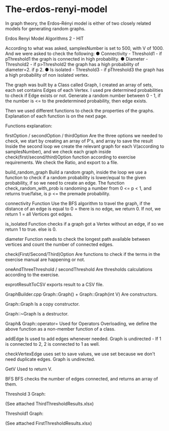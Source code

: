 # The-erdos-renyi-model
In graph theory, the Erdos–Rényi model is either of two closely related models for generating random graphs.


Erdos Renyi Model
Algorithms 2 - HIT


According to what was asked, samplesNumber is set to 500, with V of 1000. And we were asked to check the following:
●	Connectivity - Threshold1 - if p<Threshold1 the graph is not connected in high probability. If p>Threshold1 the graph is connected in high probability. 
●	Diameter - Threshold2 - if p>Threshold2 the graph has a high probability of diameter=2. 
if p<Threshold2 the graph has a high probability of diameter > 2.
●	Is isolated - Threshold3 - if p<Threshold3 the graph has a high probability of isolated vertex. if p>Threshold3 the graph has a high probability of non isolated vertex.

The graph was built by a Class called Graph, I created an array of sets, each set contains Edges of each Vertex.
I used pre determined probabilities to check if Edge exists or not. 
Generate a random number between 0 - 1, if the number is <= to the predetermined probability, then edge exists.

Then we used different functions to check the properties of the graphs.
Explanation of each function is on the next page. 

Functions explanation: 

firstOption / secondOption / thirdOption
Are the three options we needed to check, we start by creating an array of P's, and array to save the result
Inside the second loop we create the relevant graph for each V(according to samplesNumber), and we check each graph inside check(first/second/third)Option function according to exercise requirements. 
We check the Ratio, and export to a file.

build_random_graph
Build a random graph, inside the loop we use a function to check if a random probability is lower/equal to the given probability, if so we need to create an edge.
The function check_random_with_prob is randoming a number from 0 <= p < 1, and returns true/false, is p <= the premade probability.

connectivity Function
Use the BFS algorithm to travel the graph, if the distance of an edge is equal to 0 = there is no edge, we return 0. If not, we return 1 = all Vertices got edges.

is_isolated
Function checks if a graph got a Vertex without an edge, if so we return 1 to true. else is 0.

diameter
Function needs to check the longest path available between vertices and count the number of connected edges.

check(First/Second/Third)Option
Are functions to check if the terms in the exercise manual are happening or not. 

oneAndThreeThreshold / secondThreshold 
Are thresholds calculations according to the exercise.

exprotResultToCSV
exports result to a CSV file.


GraphBuilder.cpp
Graph::Graph() + Graph::Graph(int V)
Are constructors.

Graph::Graph
Is a copy constructor.

Graph::~Graph
Is a destructor.

Graph& Graph::operator=
Used for Operators Overloading, we define the above function as a non-member function of a class.

addEdge
Is used to add edges whenever needed. Graph is undirected - If 1 is connected to 2, 2 is connected to 1 as well. 

checkVertexEdge
uses set to save values, we use set because we don't need duplicate edges. Graph is undirected.

GetV
Used to return V.

BFS
BFS checks the number of edges connected, and returns an array of them. 

Threshold 3 Graph:
 
(See attached ThirdThresholdResults.xlsx)

Threshold1 Graph: 

(See attached FirstThresholdResults.xlsx)
